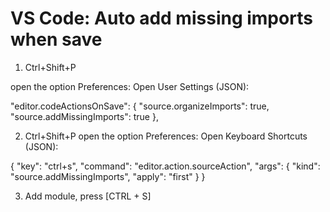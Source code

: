 # VS Code: Auto add missing imports when save

1. Ctrl+Shift+P

open the option Preferences: Open User Settings (JSON):

"editor.codeActionsOnSave": { "source.organizeImports": true, "source.addMissingImports": true },

2. Ctrl+Shift+P open the option Preferences: Open Keyboard Shortcuts (JSON):

{ "key": "ctrl+s", "command": "editor.action.sourceAction", "args": { "kind": "source.addMissingImports", "apply": "first" } }

3. Add module, press \[CTRL + S]
